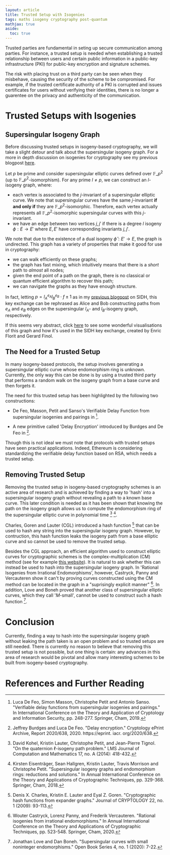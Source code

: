 ```yaml
---
layout: article
title: Trusted Setup with Isogenies
tags: maths isogeny cryptography post-quantum  
mathjax: true
aside:
  toc: true
---
```


Trusted parties are fundamental in seting up secure communication among parties. For instance, a trusted setup is needed when establishing a trusted relationship between users and certain public information in a public-key infrastructure (PKI) for public-key encryption and signature schemes. 

The risk with placing trust on a third party can be seen when they misbehave, causing the security of the scheme to be compromised. For example, if the trusted certificate authority of a PKI is corrupted and issues certificates for users without verifying their identities, there is no longer a guarentee on the privacy and authenticity of the communication. 

# Trusted Setups with Isogenies

## Supersingular Isogeny Graph

Before discussing trusted setups in isogeny-based cryptography, we will take a slight detour and talk about the supersingular isogeny graph. For a more in depth discussion on isogenies for cryptography see my previous blogpost [here](https://mariascrs.github.io/2020/11/06/isogenies-for-crypto.html). 

Let $p$ be prime and consider supersingular elliptic curves defined over $\mathbb{F}\_{p^2}$ (up to $\mathbb{F}\_{p^2}$-isomorphism). For any prime $l \neq p$, we can construct an $l$-isogeny graph, where:

* each vertex is associated to the $j$-invariant of a supersingular elliptic curve. We note that supersingular curves have the same $j$-invariant **if and only if** they are $\mathbb{F}\_{p^2}$-isomorphic. Therefore, each vertex actually represents all $\mathbb{F}\_{p^2}$-isomorphic supersingular curves with this $j$-invariant.
* we have an edge between two vertices $j, j'$ if there is a degree $l$ isogeny $\phi: E \rightarrow E'$ where $E, E'$ have corresponding invariants $j, j'$. 

We note that due to the existence of a dual isogeny $\hat{\phi}: E' \rightarrow E$, the graph is undirected. This graph has a variety of properties that make it good for use in cryptography:

* we can walk efficiently on these graphs;
* the graph has fast mixing, which intuitively means that there is a *short* path to *almost* all nodes;
* given the end point of a path on the graph, there is no classical or quantum efficient algorithm to recover this path;
* we can navigate the graphs as they have enough structure.

In fact, letting $p = l_A^{e_A}l_B^{e_B}\cdot f \pm 1$ as in my [previous blogpost](https://mariascrs.github.io/2020/12/04/sidh.html) on SIDH, this key exchange can be rephrased as Alice and Bob constructing paths from $e_A$ and $e_B$ edges on the supersingular $l_A$- and $l_B$-isogeny graph, respectively.

If this seems very abstract, click [here](https://isogenies.enricflorit.com/visualizations/index.html) to see some wonderful visualisations of this graph and how it's used in the SIDH key exchange, created by Enric Florit and Gerard Finol. 

## The Need for a Trusted Setup

In many isogeny-based protocols, the setup involves generating a supersingular elliptic curve whose endomorphism ring is unknown. Currently, the only way this can be done is by using a trusted third party that performs a random walk on the isogeny graph from a base curve and then forgets it. 

The need for this trusted setup has been highlighted by the following two constructions:

*  De Feo, Masson, Petit and Sanso's Verifiable Delay Function from supersingular isogenies and pairings in [^1].

* A new primitive called 'Delay Encryption' introduced by Burdges and De Feo in [^2].

Though this is not ideal we must note that protocols with trusted setups have seen practical applications. Indeed, Ethereum is considering standardizing the verifiable delay function based on RSA, which needs a trusted setup. 

## Removing Trusted Setup 

Removing the trusted setup in isogeny-based cryptography schemes is an active area of research and is achieved by finding a way to 'hash' into a supersingular isogeny graph without revealing a path to a known base curve. This later condition is needed as it has been shown that knowing the path on the isogeny graph allows us to compute the endomorphism ring of the supersingular elliptic curve in polynomial time [^3] [^4].

Charles, Goren and Lauter (CGL) introduced a hash function [^5] that can be used to hash any string into the supersingular isogeny graph. However, by contruction, this hash function leaks the isogeny path from a base elliptic curve and so cannot be used to remove the trusted setup.

Besides the CGL approach, an efficient algorithm used to construct elliptic curves for cryptographic schemes is the complex-multiplication (CM) method (see for example [this website](https://crypto.stanford.edu/pbc/notes/ep/cm.html)). It is natural to ask whether this can instead be used to hash into the supersingular isogeny graph. In 'Rational Isogenies from Irrational Endomorphisms', however, Castryck, Panny and Vercauteren show it can't by proving curves constructed using the CM method can be located in the graph in a "suprisingly explicit manner" [^6]. In addition, Love and Boneh proved that another class of supersingular elliptic curves, which they call '$M$-small', cannot be used to construct such a hash function [^7].

# Conclusion 

Currently, finding a way to hash into the supersingular isogeny graph without leaking the path taken is an open problem and so trusted setups are still needed. There is currently no reason to believe that removing this trusted setup is not possible, but one thing is certain: any advances in this area of research would be pivotal and allow many interesting schemes to be built from isogeny-based cryptography.

# References and Further Reading

[^1]: Luca De Feo, Simon Masson, Christophe Petit and Antonio Sanso. "Verifiable delay functions from supersingular isogenies and pairings." In International Conference on the Theory and Application of Cryptology and Information Security, pp. 248-277. Springer, Cham, 2019.

[^2]: Jeffrey Burdges and Luca De Feo. "Delay encryption." Cryptology ePrint Archive, Report 2020/638, 2020. https://eprint. iacr. org/2020/638.

[^3]: David Kohel, Kristin Lauter, Christophe Petit, and Jean-Pierre Tignol. "On the quaternion $\ell$-isogeny path problem." LMS Journal of Computation and Mathematics 17, no. A (2014): 418-432.

[^4]: Kirsten Eisenträger, Sean Hallgren, Kristin Lauter, Travis Morrison and Christophe Petit. "Supersingular isogeny graphs and endomorphism rings: reductions and solutions." In Annual International Conference on the Theory and Applications of Cryptographic Techniques, pp. 329-368. Springer, Cham, 2018.

[^5]: Denis X. Charles, Kristin E. Lauter and Eyal Z. Goren. "Cryptographic hash functions from expander graphs." Journal of CRYPTOLOGY 22, no. 1 (2009): 93-113.

[^6]: Wouter Castryck, Lorenz Panny, and Frederik Vercauteren. "Rational isogenies from irrational endomorphisms." In Annual International Conference on the Theory and Applications of Cryptographic Techniques, pp. 523-548. Springer, Cham, 2020.

[^7]: Jonathan Love and Dan Boneh. "Supersingular curves with small noninteger endomorphisms." Open Book Series 4, no. 1 (2020): 7-22.
